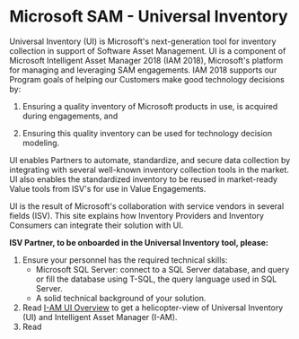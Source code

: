 # Microsoft SAM - Universal Inventory

Universal Inventory (UI) is Microsoft's next-generation tool for inventory collection in support  of Software Asset Management. UI is a component of Microsoft Intelligent Asset Manager 2018 (IAM 2018), Microsoft's platform for managing and leveraging SAM engagements. IAM 2018 supports our Program goals of helping our Customers make good technology decisions by:
1. Ensuring a quality inventory of Microsoft products in use, is acquired during engagements, and

2. Ensuring this quality inventory can be used for technology decision modeling.

UI enables Partners to automate, standardize, and secure data collection by integrating with several well-known inventory collection tools in the market. UI also enables the standardized inventory to be reused in market-ready Value tools from ISV's for use in Value Engagements.

UI is the result of Microsoft's collaboration with service vendors in several fields (ISV). This site explains how Inventory Providers and Inventory Consumers can integrate their solution with UI.


**ISV Partner, to be onboarded in the Universal Inventory tool, please:**

1. Ensure your personnel has the required technical skills:
    - Microsoft  SQL Server: connect to a SQL Server database, and query or fill the database using T-SQL, the query language used in SQL Server.
    - A solid technical background of your solution.
2. Read [I-AM UI Overview](I-AM_UI_Overview) to get a helicopter-view of Universal Inventory (UI) and Intelligent Asset Manager (I-AM).
3. Read